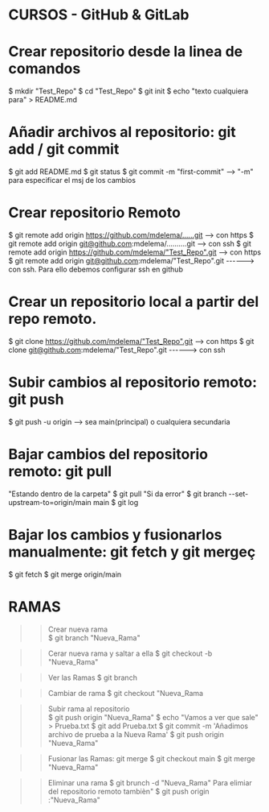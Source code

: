 # CURSOS - GitHub & GitLab

# Crear repositorio desde la linea de comandos
$ mkdir "Test_Repo"
$ cd "Test_Repo"
$ git init
$ echo "texto cualquiera para" > README.md

# Añadir archivos al repositorio: git add / git commit
$ git add README.md
$ git status
$ git commit -m "first-commit" --> "-m" para especificar el msj de los cambios

# Crear repositorio Remoto
$ git remote add origin https://github.com/mdelema/......git --> con https
$ git remote add origin git@github.com:mdelema/..........git --> con ssh
<En caso de ya estar creado>
$ git remote add origin https://github.com/mdelema/"Test_Repo".git --> con https
$ git remote add origin git@github.com:mdelema/"Test_Repo".git ------> con ssh. Para ello debemos configurar ssh en github

# Crear un repositorio local a partir del repo remoto.
$ git clone https://github.com/mdelema/"Test_Repo".git --> con https
$ git clone git@github.com:mdelema/"Test_Repo".git ------> con ssh

# Subir cambios al repositorio remoto: git push 
$ git push -u origin <rama> --> sea main(principal) o cualquiera secundaria

# Bajar cambios del repositorio remoto: git pull
"Estando dentro de la carpeta"
$ git pull
"Si da error"
$ git branch --set-upstream-to=origin/main main
$ git log

# Bajar los cambios y fusionarlos manualmente: git fetch y git mergeç
$ git fetch
$ git merge origin/main

# RAMAS 

>> Crear nueva rama  
$ git branch "Nueva_Rama"

>> Cerar nueva rama y saltar a ella 
$ git checkout -b "Nueva_Rama"

>> Ver las Ramas
$ git branch

>> Cambiar de rama 
$ git checkout "Nueva_Rama

>> Subir rama al repositorio  
$ git push origin "Nueva_Rama"
$ echo "Vamos a ver que sale" > Prueba.txt
$ git add Prueba.txt
$ git commit -m 'Añadimos archivo de prueba a la Nueva Rama'
$ git push origin "Nueva_Rama"

>> Fusionar las Ramas: git merge
$ git checkout main
$ git merge "Nueva_Rama"

>> Eliminar una rama
$ git brunch -d "Nueva_Rama"
> Para elimiar del repositorio remoto tambièn"
$ git push origin :"Nueva_Rama"

